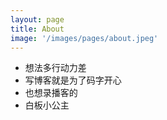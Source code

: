 ```yaml
---
layout: page
title: About 
image: '/images/pages/about.jpeg'
---
```


- 想法多行动力差
- 写博客就是为了码字开心
- 也想录播客的
- 白板小公主